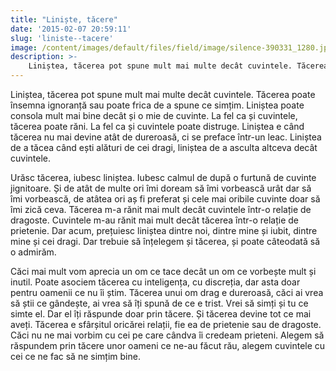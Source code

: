 ```yaml
---
title: "Liniște, tăcere"
date: '2015-02-07 20:59:11'
slug: 'liniste--tacere'
image: /content/images/default/files/field/image/silence-390331_1280.jpg
description: >-
    Liniștea, tăcerea pot spune mult mai multe decât cuvintele. Tăcerea poate însemna ignoranță sau poate frica de a spune ce simțim. Liniștea poate consola mult mai bine decât și o mie de cuvinte. La fel
---
```

<div class="kg-card-markdown"><p>Liniștea, tăcerea pot spune mult mai multe decât cuvintele. Tăcerea poate însemna ignoranță sau poate frica de a spune ce simțim. Liniștea poate consola mult mai bine decât și o mie de cuvinte. La fel ca și cuvintele, tăcerea poate răni. La fel ca și cuvintele poate distruge. Liniștea e când tăcerea nu mai devine atât de dureroasă, ci se preface într-un leac. Liniștea de a tăcea când ești alături de cei dragi, liniștea de a asculta altceva decât cuvintele.</p>
<p>Urăsc tăcerea, iubesc liniștea. Iubesc calmul de după o furtună de cuvinte jignitoare. Și de atât de multe ori îmi doream să îmi vorbească urât dar să îmi vorbească, de atâtea ori aș fi preferat și cele mai oribile cuvinte doar să îmi zică ceva. Tăcerea m-a rănit mai mult decât cuvintele într-o relație de dragoste. Cuvintele m-au rănit mai mult decât tăcerea într-o relație de prietenie. Dar acum, prețuiesc liniștea dintre noi, dintre mine și iubit, dintre mine și cei dragi. Dar trebuie să înțelegem și tăcerea, și poate câteodată să o admirăm.</p>
<p>Căci mai mult vom aprecia un om ce tace decât un om ce vorbește mult și inutil. Poate asociem tăcerea cu inteligența, cu discreția, dar asta doar pentru oamenii ce nu îi știm. Tăcerea unui om drag e dureroasă, căci ai vrea să știi ce gândește, ai vrea să îți spună de ce e trist. Vrei să simți și tu ce simte el. Dar el îți răspunde doar prin tăcere. Și tăcerea devine tot ce mai aveți. Tăcerea e sfârșitul oricărei relații, fie ea de prietenie sau de dragoste. Căci nu ne mai vorbim cu cei pe care cândva îi credeam prieteni. Alegem să răspundem prin tăcere unor oameni ce ne-au făcut rău, alegem cuvintele cu cei ce ne fac să ne simțim bine.    </p>
</div>
    